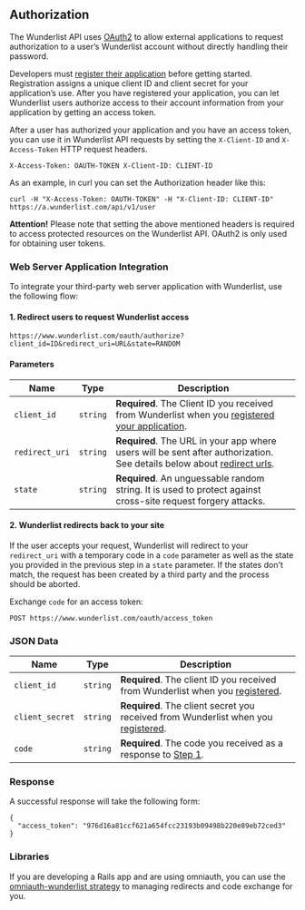 ## Authorization

The Wunderlist API uses [OAuth2](http://oauth.net/2/) to allow external applications to request authorization to a user’s Wunderlist account without directly handling their password.

Developers must [register their application](https://developer.wunderlist.com/apps/new) before getting started. Registration assigns a unique client ID and client secret for your application’s use. After you have registered your application, you can let Wunderlist users authorize access to their account information from your application by getting an access token.

After a user has authorized your application and you have an access token, you can use it in Wunderlist API requests by setting the `X-Client-ID` and `X-Access-Token` HTTP request headers.

    X-Access-Token: OAUTH-TOKEN X-Client-ID: CLIENT-ID

As an example, in curl you can set the Authorization header like this:

    curl -H "X-Access-Token: OAUTH-TOKEN" -H "X-Client-ID: CLIENT-ID" https://a.wunderlist.com/api/v1/user

<div class="p2 rounded border border-red bg-transparent-red">
	<strong class="bold">Attention!</strong>
	Please note that setting the above mentioned headers is required to access protected resources on the Wunderlist API. OAuth2 is only used for obtaining user tokens.
</div>

### Web Server Application Integration

To integrate your third-party web server application with Wunderlist, use the following flow:


#### 1. Redirect users to request Wunderlist access

    https://www.wunderlist.com/oauth/authorize?client_id=ID&redirect_uri=URL&state=RANDOM

#### Parameters

Name | Type | Description
-----|------|--------------
`client_id`|`string` | **Required**. The Client ID you received from Wunderlist when you [registered your application](https://developer.wunderlist.com/apps/new).
`redirect_uri`|`string` | **Required**. The URL in your app where users will be sent after authorization. See details below about [redirect urls](#redirect-urls).
`state`|`string` | **Required**. An unguessable random string. It is used to protect against cross-site request forgery attacks.

#### 2. Wunderlist redirects back to your site

If the user accepts your request, Wunderlist will redirect to your `redirect_uri`
with a temporary code in a `code` parameter as well as the state you provided in
the previous step in a `state` parameter. If the states don't match, the request
has been created by a third party and the process should be aborted.

Exchange `code` for an access token:

    POST https://www.wunderlist.com/oauth/access_token

### JSON Data

Name | Type | Description
-----|------|---------------
`client_id`|`string` | **Required**. The client ID you received from Wunderlist when you [registered](https://developer.wunderlist.com/apps/new).
`client_secret`|`string` | **Required**. The client secret you received from Wunderlist when you [registered](https://developer.wunderlist.com/apps/new).
`code`|`string` | **Required**. The code you received as a response to [Step 1](#1-redirect-users-to-request-wunderlist-access).

### Response

A successful response will take the following form:

    {
      "access_token": "976d16a81ccf621a654fcc23193b09498b220e89eb72ced3"
    }

### Libraries

If you are developing a Rails app and are using omniauth, you can use the [omniauth-wunderlist strategy](https://rubygems.org/gems/omniauth-wunderlist) to managing redirects and code exchange for you.

